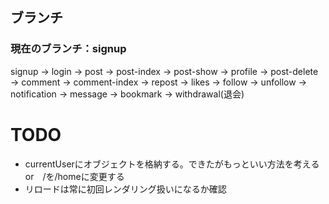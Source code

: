 ## ブランチ
### 現在のブランチ：signup
signup → login → post → post-index → post-show → profile → post-delete → comment → comment-index → repost → likes → follow → unfollow → notification → message → bookmark → withdrawal(退会)

# TODO
- currentUserにオブジェクトを格納する。できたがもっといい方法を考えるor　/を/homeに変更する
- リロードは常に初回レンダリング扱いになるか確認

